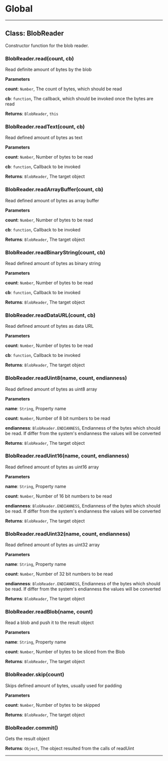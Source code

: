 # Global





* * *

## Class: BlobReader
Constructor function for the blob reader.

### BlobReader.read(count, cb) 

Read definite amount of bytes by the blob

**Parameters**

**count**: `Number`, The count of bytes, which should be read

**cb**: `function`, The callback, which should be
 invoked once the bytes are read

**Returns**: `BlobReader`, `this`

### BlobReader.readText(count, cb) 

Read defined amount of bytes as text

**Parameters**

**count**: `Number`, Number of bytes to be read

**cb**: `function`, Callback to be invoked

**Returns**: `BlobReader`, The target object

### BlobReader.readArrayBuffer(count, cb) 

Read defined amount of bytes as array buffer

**Parameters**

**count**: `Number`, Number of bytes to be read

**cb**: `function`, Callback to be invoked

**Returns**: `BlobReader`, The target object

### BlobReader.readBinaryString(count, cb) 

Read defined amount of bytes as binary string

**Parameters**

**count**: `Number`, Number of bytes to be read

**cb**: `function`, Callback to be invoked

**Returns**: `BlobReader`, The target object

### BlobReader.readDataURL(count, cb) 

Read defined amount of bytes as data URL

**Parameters**

**count**: `Number`, Number of bytes to be read

**cb**: `function`, Callback to be invoked

**Returns**: `BlobReader`, The target object

### BlobReader.readUint8(name, count, endianness) 

Read defined amount of bytes as uint8 array

**Parameters**

**name**: `String`, Property name

**count**: `Number`, Number of 8 bit numbers to be read

**endianness**: `BlobReader.ENDIANNESS`, Endianness of the
 bytes which should be read. If differ from the system's endianness
 the values will be converted

**Returns**: `BlobReader`, The target object

### BlobReader.readUint16(name, count, endianness) 

Read defined amount of bytes as uint16 array

**Parameters**

**name**: `String`, Property name

**count**: `Number`, Number of 16 bit numbers to be read

**endianness**: `BlobReader.ENDIANNESS`, Endianness of the
 bytes which should be read. If differ from the system's endianness
 the values will be converted

**Returns**: `BlobReader`, The target object

### BlobReader.readUint32(name, count, endianness) 

Read defined amount of bytes as uint32 array

**Parameters**

**name**: `String`, Property name

**count**: `Number`, Number of 32 bit numbers to be read

**endianness**: `BlobReader.ENDIANNESS`, Endianness of the
 bytes which should be read. If differ from the system's endianness
 the values will be converted

**Returns**: `BlobReader`, The target object

### BlobReader.readBlob(name, count) 

Read a blob and push it to the result object

**Parameters**

**name**: `String`, Property name

**count**: `Number`, Number of bytes to be sliced from the Blob

**Returns**: `BlobReader`, The target object

### BlobReader.skip(count) 

Skips defined amount of bytes, usually used for padding

**Parameters**

**count**: `Number`, Number of bytes to be skipped

**Returns**: `BlobReader`, The target object

### BlobReader.commit() 

Gets the result object

**Returns**: `Object`, The object resulted from the calls of readUint



* * *










